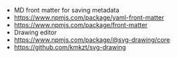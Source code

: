 - MD front matter for saving metadata
 - https://www.npmjs.com/package/yaml-front-matter
 - https://www.npmjs.com/package/front-matter
- Drawing editor
 - https://www.npmjs.com/package/@svg-drawing/core
 - https://github.com/kmkzt/svg-drawing